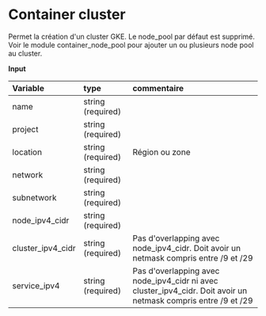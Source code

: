 **Container cluster**
===

Permet la création d'un cluster GKE. Le node_pool par défaut est supprimé. 
Voir le module container_node_pool pour ajouter un ou plusieurs node pool au cluster.

**Input**

|Variable|type|commentaire|
|:-------|:---|:----------------|
|name|string (required)| |
|project|string (required)| |
|location| string (required) |Région ou zone|
|network| string (required) | |
|subnetwork| string (required) | |
|node_ipv4_cidr| string (required) | |
|cluster_ipv4_cidr| string (required) | Pas d'overlapping avec node_ipv4_cidr. Doit avoir un netmask compris entre /9 et /29 |
|service_ipv4| string (required)|Pas d'overlapping avec node_ipv4_cidr ni avec cluster_ipv4_cidr. Doit avoir un netmask compris entre /9 et /29|
